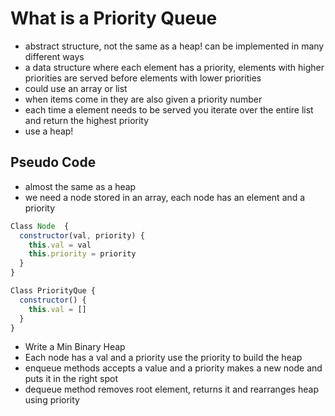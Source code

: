 # What is a Priority Queue

- abstract structure, not the same as a heap! can be implemented in many different ways
- a data structure where each element has a priority, elements with higher priorities are served before elements with lower priorities
- could use an array or list
- when items come in they are also given a priority number
- each time a element needs to be served you iterate over the entire list and return the highest priority
- use a heap!

## Pseudo Code

- almost the same as a heap
- we need a node stored in an array, each node has an element and a priority

```js
Class Node  {
  constructor(val, priority) {
    this.val = val
    this.priority = priority
  }
}

Class PriorityQue {
  constructor() {
    this.val = []
  }
}
```

- Write a Min Binary Heap
- Each node has a val and a priority use the priority to build the heap
- enqueue methods accepts a value and a priority makes a new node and puts it in the right spot
- dequeue method removes root element, returns it and rearranges heap using priority
